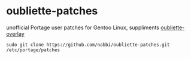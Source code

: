 # oubliette-patches
unofficial Portage user patches for Gentoo Linux, suppliments [oubliette-overlay](https://github.com/nabbi/oubliette-overlay)

`sudo git clone https://github.com/nabbi/oubliette-patches.git /etc/portage/patches`
